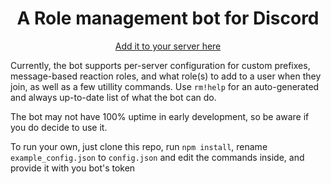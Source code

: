 <h1 align="center">A Role management bot for Discord</h1>
<p align="center"><a href="https://discordapp.com/api/oauth2/authorize?client_id=700843606923149352&permissions=8&scope=bot">Add it to your server here</a></p>
<p>Currently, the bot supports per-server configuration for custom prefixes, message-based reaction roles, and what role(s) to add to a user when they join, as well as a few utillity commands. Use <code>rm!help</code> for an auto-generated and always up-to-date list of what the bot can do.</p>
<p>The bot may not have 100% uptime in early development, so be aware if you do decide to use it.</p>
<p> To run your own, just clone this repo, run <code>npm install</code>, rename <code>example_config.json</code> to <code>config.json</code> and edit the commands inside, and provide it with you bot's token<p>

